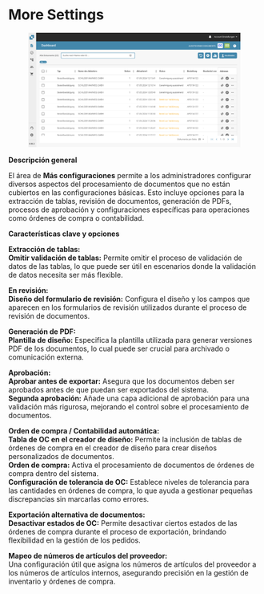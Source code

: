# More Settings

<figure><img src="../../../../../.gitbook/assets/image (3).png" alt=""><figcaption></figcaption></figure>

**Descripción general**

El área de **Más configuraciones** permite a los administradores configurar diversos aspectos del procesamiento de documentos que no están cubiertos en las configuraciones básicas. Esto incluye opciones para la extracción de tablas, revisión de documentos, generación de PDFs, procesos de aprobación y configuraciones específicas para operaciones como órdenes de compra o contabilidad.

**Características clave y opciones**

**Extracción de tablas:**\
**Omitir validación de tablas:** Permite omitir el proceso de validación de datos de las tablas, lo que puede ser útil en escenarios donde la validación de datos necesita ser más flexible.

**En revisión:**\
**Diseño del formulario de revisión:** Configura el diseño y los campos que aparecen en los formularios de revisión utilizados durante el proceso de revisión de documentos.

**Generación de PDF:**\
**Plantilla de diseño:** Especifica la plantilla utilizada para generar versiones PDF de los documentos, lo cual puede ser crucial para archivado o comunicación externa.

**Aprobación:**\
**Aprobar antes de exportar:** Asegura que los documentos deben ser aprobados antes de que puedan ser exportados del sistema.\
**Segunda aprobación:** Añade una capa adicional de aprobación para una validación más rigurosa, mejorando el control sobre el procesamiento de documentos.

**Orden de compra / Contabilidad automática:**\
**Tabla de OC en el creador de diseño:** Permite la inclusión de tablas de órdenes de compra en el creador de diseño para crear diseños personalizados de documentos.\
**Orden de compra:** Activa el procesamiento de documentos de órdenes de compra dentro del sistema.\
**Configuración de tolerancia de OC:** Establece niveles de tolerancia para las cantidades en órdenes de compra, lo que ayuda a gestionar pequeñas discrepancias sin marcarlas como errores.

**Exportación alternativa de documentos:**\
**Desactivar estados de OC:** Permite desactivar ciertos estados de las órdenes de compra durante el proceso de exportación, brindando flexibilidad en la gestión de los pedidos.

**Mapeo de números de artículos del proveedor:**\
Una configuración útil que asigna los números de artículos del proveedor a los números de artículos internos, asegurando precisión en la gestión de inventario y órdenes de compra.
